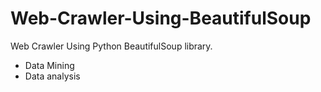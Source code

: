 # Web-Crawler-Using-BeautifulSoup
Web Crawler Using Python BeautifulSoup library.
- Data Mining
- Data analysis
